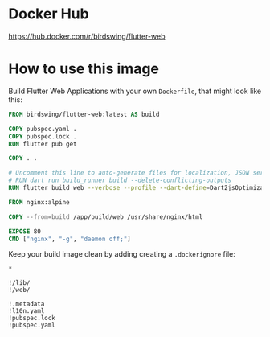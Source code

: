 # Docker Hub
https://hub.docker.com/r/birdswing/flutter-web

# How to use this image

Build Flutter Web Applications with your own `Dockerfile`, that might look like this:

```Dockerfile
FROM birdswing/flutter-web:latest AS build

COPY pubspec.yaml .
COPY pubspec.lock .
RUN flutter pub get

COPY . .

# Uncomment this line to auto-generate files for localization, JSON serialization, etc:
# RUN dart run build_runner build --delete-conflicting-outputs
RUN flutter build web --verbose --profile --dart-define=Dart2jsOptimization=O0

FROM nginx:alpine

COPY --from=build /app/build/web /usr/share/nginx/html

EXPOSE 80
CMD ["nginx", "-g", "daemon off;"]
```

Keep your build image clean by adding creating a `.dockerignore` file:
```gitignore
*

!/lib/
!/web/

!.metadata
!l10n.yaml
!pubspec.lock
!pubspec.yaml
```
